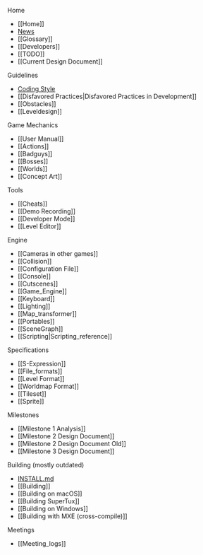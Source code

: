 Home

* [[Home]]
* [News](https://www.supertux.org/news/)
* [[Glossary]]
* [[Developers]]
* [[TODO]]
* [[Current Design Document]]

Guidelines

* [Coding Style](https://github.com/SuperTux/supertux/blob/master/CODINGSTYLE.md)
* [[Disfavored Practices|Disfavored Practices in Development]]
* [[Obstacles]]
* [[Leveldesign]]

Game Mechanics

* [[User Manual]]
* [[Actions]]
* [[Badguys]]
* [[Bosses]]
* [[Worlds]]
* [[Concept Art]]

Tools

* [[Cheats]]
* [[Demo Recording]]
* [[Developer Mode]]
* [[Level Editor]]

Engine

* [[Cameras in other games]]
* [[Collision]]
* [[Configuration File]]
* [[Console]]
* [[Cutscenes]]
* [[Game_Engine]]
* [[Keyboard]]
* [[Lighting]]
* [[Map_transformer]]
* [[Portables]]
* [[SceneGraph]]
* [[Scripting|Scripting_reference]]

Specifications

* [[S-Expression]]
* [[File_formats]]
* [[Level Format]]
* [[Worldmap Format]]
* [[Tileset]]
* [[Sprite]]

Milestones

* [[Milestone 1 Analysis]]
* [[Milestone 2 Design Document]]
* [[Milestone 2 Design Document Old]]
* [[Milestone 3 Design Document]]

Building (mostly outdated)

* [INSTALL.md](https://github.com/SuperTux/supertux/blob/master/INSTALL.md)
* [[Building]]
* [[Building on macOS]]
* [[Building SuperTux]]
* [[Building on Windows]]
* [[Building with MXE (cross-compile)]]

Meetings

* [[Meeting_logs]]
